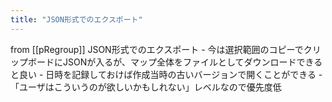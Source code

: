 ```yaml
---
title: "JSON形式でのエクスポート"
---
```


from [[pRegroup]]
JSON形式でのエクスポート
    - 今は選択範囲のコピーでクリップボードにJSONが入るが、マップ全体をファイルとしてダウンロードできると良い
    - 日時を記録しておけば作成当時の古いバージョンで開くことができる
    - 「ユーザはこういうのが欲しいかもしれない」レベルなので優先度低